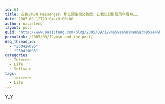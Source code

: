 ```yaml
---
id: 61
title: 安装了MSN Messenger，那么陌生而又熟悉，让我忆起那段风华雪月……
date: 2005-09-12T23:04:48+00:00
author: oasisfeng
layout: post
guid: 'http://www.oasisfeng.com/blog/2005/09/12/%e5%ae%89%e8%a3%85%e4%ba%86msn-messenger%ef%bc%8c%e9%82%a3%e4%b9%88%e9%99%8c%e7%94%9f%e8%80%8c%e5%8f%88%e7%86%9f%e6%82%89%ef%bc%8c%e8%ae%a9%e6%88%91%e5%bf%86%e8%b5%b7%e9%82%a3%e6%ae%b5%e9%a3%8e%e5%8d%/'
permalink: /2005/09/12/msn-and-the-past/
dsq_thread_id:
  - "250426095"
  - "250426095"
categories:
  - Internet
  - Life
  - Software
tags:
  - Internet
  - Life
---
```

Y_Y